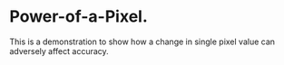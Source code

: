 # Power-of-a-Pixel.
This is a demonstration to show how a change in single pixel value can adversely affect accuracy. 
